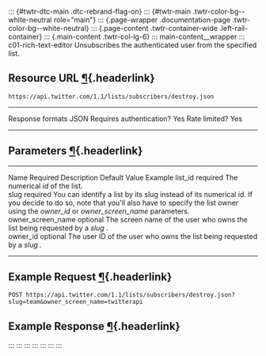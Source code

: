 ::: {#twtr-dtc-main .dtc-rebrand-flag-on}
::: {#twtr-main .twtr-color-bg--white-neutral role="main"}
::: {.page-wrapper .documentation-page .twtr-color-bg--white-neutral}
::: {.page-content .twtr-container-wide .left-rail-container}
::: {.main-content .twtr-col-lg-6}
::: main-content__wrapper
::: c01-rich-text-editor
Unsubscribes the authenticated user from the specified list.

## Resource URL [¶](#resource-url){.headerlink}

` https://api.twitter.com/1.1/lists/subscribers/destroy.json `

  -------------------------- ------
  Response formats           JSON
  Requires authentication?   Yes
  Rate limited?              Yes
  -------------------------- ------

## Parameters [¶](#parameters){.headerlink}

  ------------------- ---------- -------------------------------------------------------------------------------------------------------------------------------------------------------------------------------------------------------- --------------- ---------
  Name                Required   Description                                                                                                                                                                                              Default Value   Example
  list_id             required   The numerical *id* of the list.                                                                                                                                                                                          
  slug                required   You can identify a list by its slug instead of its numerical id. If you decide to do so, note that you\'ll also have to specify the list owner using the *owner_id* or *owner_screen_name* parameters.                   
  owner_screen_name   optional   The screen name of the user who owns the list being requested by a *slug* .                                                                                                                                              
  owner_id            optional   The user ID of the user who owns the list being requested by a *slug* .                                                                                                                                                  
  ------------------- ---------- -------------------------------------------------------------------------------------------------------------------------------------------------------------------------------------------------------- --------------- ---------

## Example Request [¶](#example-request){.headerlink}

` POST https://api.twitter.com/1.1/lists/subscribers/destroy.json?slug=team&owner_screen_name=twitterapi `

## Example Response [¶](#example-response){.headerlink}
:::
:::
:::
:::
:::
:::
:::
